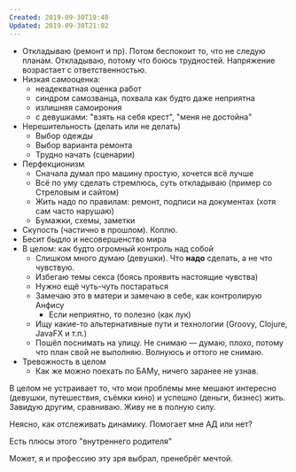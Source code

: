 ```yaml
---
Created: 2019-09-30T19:48
Updated: 2019-09-30T21:02
---
```

- Откладываю (ремонт и пр). Потом беспокоит то, что не следую планам. Откладываю, потому что боюсь трудностей. Напряжение возрастает с ответственностью.
- Низкая самооценка:
    - неадекватная оценка работ
    - синдром самозванца, похвала как будто даже неприятна
    - излишняя самоирония
    - с девушками: "взять на себя крест", "меня не достойна"
- Нерешительность (делать или не делать)
    - Выбор одежды
    - Выбор варианта ремонта
    - Трудно начать (сценарии)
- Перфекционизм
    - Сначала думал про машину простую, хочется всё лучше
    - Всё по уму сделать стремлюсь, суть откладываю (пример со Стреловым и сайтом)
    - Жить надо по правилам: ремонт, подписи на документах (хотя сам часто нарушаю)
    - Бумажки, схемы, заметки
- Скупость (частично в прошлом). Коплю.
- Бесит быдло и несовершенство мира
- В целом: как будто огромный контроль над собой
    - Слишком много думаю (девушки). Что **надо** сделать, а не что чувствую.
    - Избегаю темы секса (боясь проявить настоящие чувства)
    - Нужно ещё чуть-чуть постараться
    - Замечаю это в матери и замечаю в себе, как контролирую Анфису
        - Если неприятно, то полезно (как лук)
    - Ищу какие-то альтернативные пути и технологии (Groovy, Clojure, JavaFX и т.п.)
    - Пошёл поснимать на улицу. Не снимаю — думаю, плохо, потому что план свой не выполняю. Волнуюсь и оттого не снимаю.
- Тревожность в целом
    - Как же можно поехать по БАМу, ничего заранее не узнав.

В целом не устраивает то, что мои проблемы мне мешают интересно (девушки, путешествия, съёмки кино) и успешно (деньги, бизнес) жить. Завидую другим, сравниваю. Живу не в полную силу.

Неясно, как отслеживать динамику. Помогает мне АД или нет?

Есть плюсы этого "внутреннего родителя"

Может, я и профессию эту зря выбрал, пренебрёг мечтой.